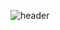 ![header](https://aaacapsule-render.vercel.app/api?type=Venom&color=auto&height=300&section=header&text=capsule%20render&fontSize=90)

